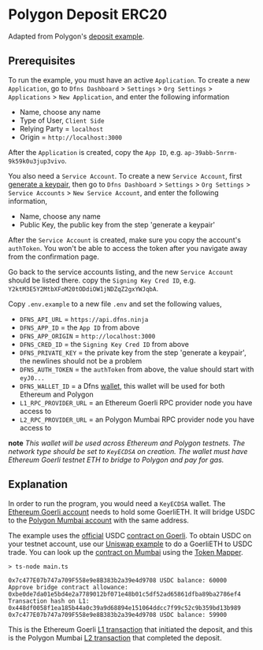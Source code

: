 # Polygon Deposit ERC20

Adapted from Polygon's [deposit example](https://github.com/maticnetwork/matic.js/blob/master/examples/pos/erc20/deposit.js).

## Prerequisites

To run the example, you must have an active `Application`. To create a new `Application`, go to `Dfns Dashboard` > `Settings` > `Org Settings` > `Applications` > `New Application`, and enter the following information

- Name, choose any name
- Type of User, `Client Side`
- Relying Party = `localhost`
- Origin = `http://localhost:3000`

After the `Application` is created, copy the `App ID`, e.g. `ap-39abb-5nrrm-9k59k0u3jup3vivo`.

You also need a `Service Account`. To create a new `Service Account`, first [generate a keypair](https://docs.dfns.co/dfns-docs/advanced-topics/authentication/credentials/generate-a-key-pair), then go to `Dfns Dashboard` > `Settings` > `Org Settings` > `Service Accounts` > `New Service Account`, and enter the following information,

- Name, choose any name
- Public Key, the public key from the step 'generate a keypair'

After the `Service Account` is created, make sure you copy the account's `authToken`. You won't be able to access the token after you navigate away from the confirmation page.

Go back to the service accounts listing, and the new `Service Account` should be listed there. copy the `Signing Key Cred ID`, e.g. `Y2ktM3E5Y2MtbXFoM20tODdiOW1jNDZqZ2gxYWJqbA`.

Copy `.env.example` to a new file `.env` and set the following values,

- `DFNS_API_URL` = `https://api.dfns.ninja`
- `DFNS_APP_ID` = the `App ID` from above
- `DFNS_APP_ORIGIN` = `http://localhost:3000`
- `DFNS_CRED_ID` = the `Signing Key Cred ID` from above
- `DFNS_PRIVATE_KEY` = the private key from the step 'generate a keypair', the newlines should not be a problem
- `DFNS_AUTH_TOKEN` = the `authToken` from above, the value should start with `eyJ0...`
- `DFNS_WALLET_ID` = a Dfns [wallet](https://docs.dfns.co/dfns-docs/api-docs/beta-wallets-api-and-nfts/create-wallet), this wallet will be used for both Ethereum and Polygon
- `L1_RPC_PROVIDER_URL` = an Ethereum Goerli RPC provider node you have access to
- `L2_RPC_PROVIDER_URL` = an Polygon Mumbai RPC provider node you have access to

**note** _This wallet will be used across Ethereum and Polygon testnets. The network type should be set to `KeyECDSA` on creation. The wallet must have Ethereum Goerli testnet ETH to bridge to Polygon and pay for gas._

## Explanation

In order to run the program, you would need a `KeyECDSA` wallet. The [Ethereum Goerli account]((https://goerli.etherscan.io/address/0x7c477e07b747a709f558e9e8b383b2a39e4d9708)) needs to hold some GoerliETH. It will bridge USDC to the [Polygon Mumbai account](https://mumbai.polygonscan.com/address/0x7c477E07b747a709F558e9e8B383b2a39e4d9708) with the same address.

The example uses the [official](https://developers.circle.com/developer/docs/usdc-on-testnet#usdc-on-ethereum-goerli) USDC [contract on Goerli](https://goerli.etherscan.io/token/0x07865c6e87b9f70255377e024ace6630c1eaa37f). To obtain USDC on your testnet account, use our [Uniswap example](../../v6/uniswap/main.ts) to do a GoerliETH to USDC trade. You can look up the [contract on Mumbai](https://mumbai.polygonscan.com/token/0x0fa8781a83e46826621b3bc094ea2a0212e71b23) using the [Token Mapper](https://mapper.polygon.technology/).

```shell
> ts-node main.ts

0x7c477E07b747a709F558e9e8B383b2a39e4d9708 USDC balance: 60000
Approve bridge contract allowance: 0xbe0de7da01e5bd4e2a7789012bf071e48b01c5df52ad65861dfba89ba2786ef4
Transaction hash on L1: 0x448df0058f1ea185b44a0c39a9d68894e151064ddcc7f99c52c9b359bd13b989
0x7c477E07b747a709F558e9e8B383b2a39e4d9708 USDC balance: 59900
```

This is the Ethereum Goerli [L1 transaction](https://goerli.etherscan.io/tx/0x448df0058f1ea185b44a0c39a9d68894e151064ddcc7f99c52c9b359bd13b989) that initiated the deposit, and this is the Polygon Mumbai [L2 transaction](https://mumbai.polygonscan.com/tx/0xc94c7fb647326810b9c5687c6f93b4f5fd9cc68b530610131c7c4027434aa7f7) that completed the deposit.
